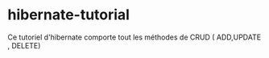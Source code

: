 # hibernate-tutorial

Ce tutoriel d'hibernate comporte tout les méthodes de CRUD ( ADD,UPDATE , DELETE)
